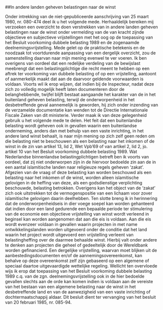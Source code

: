 <meta http-equiv='Content-Type' content='text/html; charset=utf-8' />

##In andere landen geheven belastingen naar de winst

Onder intrekking van de niet-gepubliceerde aanschrijving van 25 maart 1980, nr. 080-474 deel ik u het volgende mede. Herhaaldelijk bereiken mij verzoeken een overzicht te doen verstrekken van in andere landen geheven belastingen naar de winst onder vermelding van de van kracht zijnde objectieve en subjectieve vrijstellingen met het oog op de toepassing van het Besluit voorkoming dubbele belasting 1989 en de zogenaamde deelnemingsvrijstelling. Mede gelet op de praktische betekenis en de noodzaak tot voortdurende aanpassing van een dergelijk overzicht, zou de samenstelling daarvan naar mijn mening evenwel te ver voeren. Ik ben overigens van oordeel dat een redelijke verdeling van de bewijslast meebrengt dat een belastingplichtige die recht meent te hebben op een aftrek ter voorkoming van dubbele belasting of op een vrijstelling, aantoont of aanmerkelijk maakt dat aan de daarvoor geldende voorwaarden is voldaan. Voorts wil ik erop wijzen, dat indien bij de Inspecteur, nadat deze zich zo volledig mogelijk heeft laten documenteren door de belanghebbende, twijfel blijft bestaat aangaande het karakter van de in het buitenland geheven belasting, terwijl de onderworpenheid in het desbetreffende geval aannemelijk is geworden, hij zich onder inzending van de verzamelde documentatie kan wenden tot de Directie Internationale Fiscale Zaken van dit ministerie. Verder maak ik van deze gelegenheid gebruik u het volgende mede te delen. Het feit dat een buitenlandse belasting wordt geheven ook in gevallen waarin een buitenlandse onderneming, anders dan met behulp van een vaste inrichting, in het andere land winst behaalt, is naar mijn mening op zich zelf geen reden om die belasting niet te beschouwen als een belasting naar het inkomen of de winst in de zin van artikel 13, lid 2, Wet Vpb’69 of van artikel 2, lid 2, jo. artikel 10 van het Besluit voorkoming dubbele belasting 1989. Wat Nederlandse binnenlandse belastingplichtigen betreft ben ik voorts van oordeel, dat zij niet onderworpen zijn in de hiervoor bedoelde zin aan de in een aantal islamitische landen naar religieuze regels geheven ‘zakat’. Afgezien van de vraag of deze belasting kan worden beschouwd als een belasting naar het inkomen of de winst, worden alleen islamitische gelovigen in de heffing van deze, als een godsdienstige verplichting beschouwde, belasting betrokken. Overigens kan het object van de ‘zakat’ zich ook uitstrekken tot de vermogenspositie van een lichaam voor zover islamitische gelovigen daarin deelhebben. Ten slotte breng ik in herinnering dat de onderworpenheidseis in dier voege soepel kan worden gehanteerd dat indien door een land gedurende een bepaalde periode ter stimulering van de economie een objectieve vrijstelling van winst wordt verleend in beginsel kan worden aangenomen dat aan die eis is voldaan. Aan die eis wordt evenzeer voldaan in gevallen waarin projecten in met name ontwikkelingslanden worden uitgevoerd onder de conditie dat het land waarin het project wordt uitgevoerd een vrijstelling verleent van belastingheffing over de daarmee behaalde winst. Hierbij valt onder andere te denken aan projecten die geheel of gedeeltelijk door de Wereldbank worden gefinancierd. Een dergelijke vrijstelling, waarvan moet blijken uit de aanbestedingsdocumenten en/of de aannemingsovereenkomst, kan behalve op deze overeenkomst zelf zijn gebaseerd op een algemene of speciaal daartoe uitgevaardigde wettelijke regeling. Wellicht ten overvloede wijs ik erop dat toepassing van het Besluit voorkoming dubbele belasting 1989 c.q. van de zgn. deelnemingsvrijstelling ook in de hier bedoelde gevallen slechts aan de orde kan komen indien is voldaan aan de vereiste van het bestaan van een algemene belasting naar de winst in het desbetreffende land en van de aanwezigheid van een vaste inrichting of dochtermaatschappij aldaar. Dit besluit dient ter vervanging van het besluit van 20 februari 1985, nr. 085-94.    
